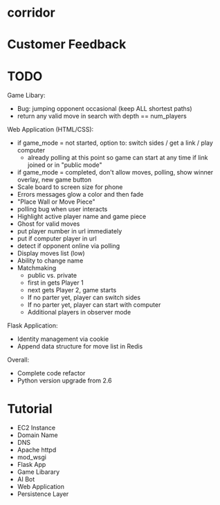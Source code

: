 # corridor
# Customer Feedback


# TODO

Game Libary:
- Bug: jumping opponent occasional (keep ALL shortest paths)
- return any valid move in search with depth == num_players

Web Application (HTML/CSS):
- if game_mode = not started, option to: switch sides / get a link / play computer
  - already polling at this point so game can start at any time if link joined or in "public mode"
- if game_mode = completed, don't allow moves, polling, show winner overlay, new game button
- Scale board to screen size for phone
- Errors messages glow a color and then fade
- "Place Wall or Move Piece"
- polling bug when user interacts
- Highlight active player name and game piece
- Ghost for valid moves
- put player number in url immediately
- put if computer player in url
- detect if opponent online via polling
- Display moves list (low)
- Ability to change name
- Matchmaking
  - public vs. private
  - first in gets Player 1
  - next gets Player 2, game starts
  - If no parter yet, player can switch sides
  - If no parter yet, player can start with computer
  - Additional players in observer mode

Flask Application:
- Identity management via cookie
- Append data structure for move list in Redis 

Overall:
- Complete code refactor
- Python version upgrade from 2.6

# Tutorial
* EC2 Instance
* Domain Name
* DNS
* Apache httpd
* mod_wsgi
* Flask App
* Game Libarary
* AI Bot
* Web Application
* Persistence Layer


